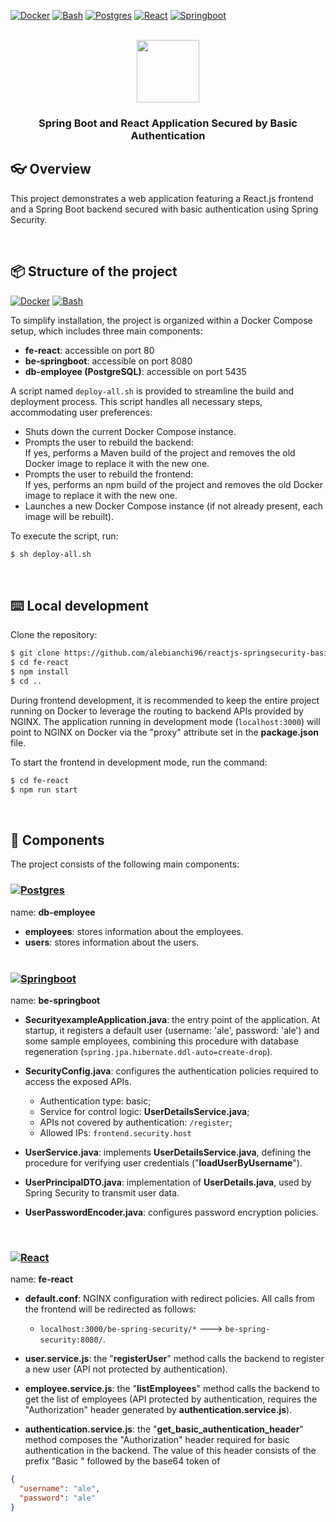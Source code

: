 <a name="readme-top"></a>

[![Docker][Docker.bdg]][Docker-url]
[![Bash][Bash.bdg]][Bash-url]
[![Postgres][Postgres.bdg]][Postgres-url]
[![React][React.js]][React-url]
[![Springboot][Springboot.bdg]][springboot-url]

<br>

<div width="100px" height="100px" align="center">
<image width="100px" height="100px" src="https://brandslogos.com/wp-content/uploads/images/large/react-logo-1.png"/>
</div>

<div align="center">
  <h3 align="center">Spring Boot and React Application Secured by Basic Authentication</h3>
</div>

## 👓 Overview
This project demonstrates a web application featuring a React.js frontend and a Spring Boot backend secured with basic authentication using Spring Security.

<br>

## 📦 Structure of the project
[![Docker][Docker.bdg]][Docker-url]
[![Bash][Bash.bdg]][Bash-url]

To simplify installation, the project is organized within a Docker Compose setup, which includes three main components:

- **fe-react**: accessible on port 80
- **be-springboot**: accessible on port 8080
- **db-employee (PostgreSQL)**: accessible on port 5435

A script named <code>deploy-all.sh</code> is provided to streamline the build and deployment process. This script handles all necessary steps, accommodating user preferences:
- Shuts down the current Docker Compose instance.
- Prompts the user to rebuild the backend:
   <br>If yes, performs a Maven build of the project and removes the old Docker image to replace it with the new one.
- Prompts the user to rebuild the frontend:
   <br>If yes, performs an npm build of the project and removes the old Docker image to replace it with the new one.
- Launches a new Docker Compose instance (if not already present, each image will be rebuilt).

To execute the script, run: 
```bash
$ sh deploy-all.sh
```

<br>

## ⌨️ Local development
Clone the repository:
```bash
$ git clone https://github.com/alebianchi96/reactjs-springsecurity-basicauthentication.git
$ cd fe-react
$ npm install
$ cd ..
```

During frontend development, it is recommended to keep the entire project running on Docker to leverage the routing to backend APIs provided by NGINX. The application running in development mode (<code>localhost:3000</code>) will point to NGINX on Docker via the "proxy" attribute set in the **package.json** file.

To start the frontend in development mode, run the command: 
```bash
$ cd fe-react
$ npm run start
```

<br>

## 🧩 Components
The project consists of the following main components:
<br>

### [![Postgres][Postgres.bdg]][Postgres-url]

name: **db-employee**

- **employees**: stores information about the employees.
- **users**: stores information about the users.
<br><br>

### [![Springboot][Springboot.bdg]][springboot-url]

name: **be-springboot**

- **SecurityexampleApplication.java**: the entry point of the application. At startup, it registers a default user (username: 'ale', password: 'ale') and some sample employees, combining this procedure with database regeneration (<code>spring.jpa.hibernate.ddl-auto=create-drop</code>).

- **SecurityConfig.java**: configures the authentication policies required to access the exposed APIs.
  - Authentication type: basic;<br>
  - Service for control logic: **UserDetailsService.java**;<br>
  - APIs not covered by authentication: <code>/register</code>; <br>
  - Allowed IPs: <code>frontend.security.host</code>

- **UserService.java**: implements **UserDetailsService.java**, defining the procedure for verifying user credentials ("**loadUserByUsername**").

- **UserPrincipalDTO.java**: implementation of **UserDetails.java**, used by Spring Security to transmit user data.

- **UserPasswordEncoder.java**: configures password encryption policies.
<br>

### [![React][React.js]][React-url]

name: **fe-react**

- **default.conf**: NGINX configuration with redirect policies. All calls from the frontend will be redirected as follows:
   - <code>localhost:3000/be-spring-security/*</code> ---> <code>be-spring-security:8080/</code>. <br>  

- **user.service.js**: the "**registerUser**" method calls the backend to register a new user (API not protected by authentication).

- **employee.service.js**: the "**listEmployees**" method calls the backend to get the list of employees (API protected by authentication, requires the "Authorization" header generated by **authentication.service.js**).

- **authentication.service.js**: the "**get_basic_authentication_header**" method composes the "Authorization" header required for basic authentication in the backend. The value of this header consists of the prefix "Basic " followed by the base64 token of
```json
{
  "username": "ale",
  "password": "ale"
}
```
  
<br><br>

<br>
<br>

<!-- MARKDOWN LINKS & IMAGES -->
<!-- https://www.markdownguide.org/basic-syntax/#reference-style-links -->
[React.js]: https://img.shields.io/badge/React-20232A?style=for-the-badge&logo=react&logoColor=61DAFB
[React-url]: https://reactjs.org/
[Springboot.bdg]: https://img.shields.io/badge/Springboot-20232A?style=for-the-badge&logo=springboot&logoColor=8dc891
[springboot-url]: https://e7.pngegg.com/pngimages/931/804/png-clipart-spring-framework-software-framework-java-application-framework-web-framework-java-leaf-text-thumbnail.png
[Docker.bdg]: https://img.shields.io/badge/Docker-20232A?style=for-the-badge&logo=docker&logoColor=61DAFB
[Docker-url]: https://w7.pngwing.com/pngs/219/411/png-transparent-docker-logo-kubernetes-microservices-cloud-computing-dockers-logo-text-logo-cloud-computing.png
[Postgres.bdg]: https://img.shields.io/badge/Postgres-20232A?style=for-the-badge&logo=postgresql&logoColor=61DAFB
[Postgres-url]: https://www.postgresql.org/
[Bash.bdg]: https://img.shields.io/badge/Bash-20232A?style=for-the-badge&logo=gnubash&logoColor=D3D3D3
[Bash-url]: https://www.gnu.org/software/bash/
